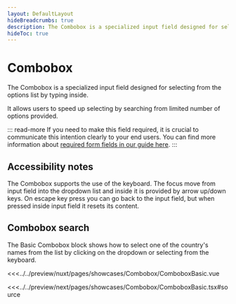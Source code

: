 ```yaml
---
layout: DefaultLayout
hideBreadcrumbs: true
description: The Combobox is a specialized input field designed for selecting options from long lists.
hideToc: true
---
```


# Combobox

The Combobox is a specialized input field designed for selecting from the options list by typing inside.

It allows users to speed up selecting by searching from limited number of options provided.

::: read-more
If you need to make this field required, it is crucial to communicate this intention clearly to your end users. You can find more information about [required form fields in our guide here](../blocks/FormFields.html).
:::

## Accessibility notes

The Combobox supports the use of the keyboard. The focus move from input field into the dropdown list and inside it is provided by arrow up/down keys. On escape key press you can go back to the input field, but when pressed inside input field it resets its content. 

## Combobox search

The Basic Combobox block shows how to select one of the country's names from the list by clicking on the dropdown or selecting from the keyboard. 

<Showcase showcase-name="Combobox/ComboboxBasic" style="min-height: 350px">

<!-- vue -->
<<<../../preview/nuxt/pages/showcases/Combobox/ComboboxBasic.vue
<!-- end vue -->
<!-- react -->
<<<../../preview/next/pages/showcases/Combobox/ComboboxBasic.tsx#source
<!-- end react -->

</Showcase>
